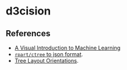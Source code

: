 # d3cision

## References

- [A Visual Introduction to Machine Learning][1]
- [`rpart/ctree` to json format][2].
- [Tree Layout Orientations][3].


[1]: http://www.r2d3.us/visual-intro-to-machine-learning-part-1/
[2]: http://stackoverflow.com/questions/34196611/converting-rpart-output-into-json-format-in-r
[3]: http://bl.ocks.org/mbostock/3184089